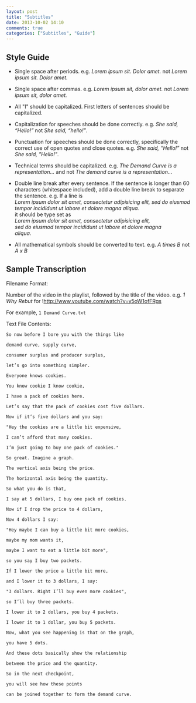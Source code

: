 ```yaml
---
layout: post
title: "Subtitles"
date: 2013-10-02 14:10
comments: true
categories: ["Subtitles", "Guide"]
---
```


## Style Guide

-   Single space after periods. e.g. *Lorem ipsum sit. Dolor amet.* not
    *Lorem ipsum sit. Dolor amet.*

-   Single space after commas. e.g. *Lorem ipsum sit, dolor amet.* not
    *Lorem ipsum sit, dolor amet.*

-   All "I" should be capitalized. First letters of sentences should be
    capitalized.

-   Capitalization for speeches should be done correctly. e.g. *She
    said, “Hello!”* not *She said, “hello!”*.

-   Punctuation for speeches should be done correctly, specifically the
    correct use of open quotes and close quotes. e.g. *She said,
    “Hello!”* not *She said, "Hello!"*.

-   Technical terms should be capitalized. e.g. *The Demand Curve is a
    representation…* and not *The demand curve is a representation…*

-   Double line break after every sentence. If the sentence is longer
    than 60 characters (whitespace included), add a double line break to
    separate the sentence. e.g. If a line is\
    *Lorem ipsum dolor sit amet, consectetur adipisicing elit, sed do
    eiusmod tempor incididunt ut labore et dolore magna aliqua.*\
    it should be type set as\
    *Lorem ipsum dolor sit amet, consectetur adipisicing elit,*\
    *sed do eiusmod tempor incididunt ut labore et dolore magna*\
    *aliqua.*

-   All mathematical symbols should be converted to text. e.g. *A times
    B* not *A x B*

## Sample Transcription

Filename Format:

Number of the video in the playlist, followed by the title of the video. e.g. *1 Why Rebut* for !<http://www.youtube.com/watch?v=y5oW1ofFRgs>

For example, `1 Demand Curve.txt`

Text File Contents:

```
So now before I bore you with the things like

demand curve, supply curve,

consumer surplus and producer surplus,

let’s go into something simpler.

Everyone knows cookies.

You know cookie I know cookie,

I have a pack of cookies here.

Let’s say that the pack of cookies cost five dollars.

Now if it’s five dollars and you say:

"Hey the cookies are a little bit expensive,

I can’t afford that many cookies.

I’m just going to buy one pack of cookies."

So great. Imagine a graph.

The vertical axis being the price.

The horizontal axis being the quantity.

So what you do is that,

I say at 5 dollars, I buy one pack of cookies.

Now if I drop the price to 4 dollars,

Now 4 dollars I say:

"Hey maybe I can buy a little bit more cookies,

maybe my mom wants it,

maybe I want to eat a little bit more",

so you say I buy two packets.

If I lower the price a little bit more,

and I lower it to 3 dollars, I say:

"3 dollars. Right I’ll buy even more cookies",

so I’ll buy three packets.

I lower it to 2 dollars, you buy 4 packets.

I lower it to 1 dollar, you buy 5 packets.

Now, what you see happening is that on the graph,

you have 5 dots.

And these dots basically show the relationship

between the price and the quantity.

So in the next checkpoint,

you will see how these points

can be joined together to form the demand curve.
```